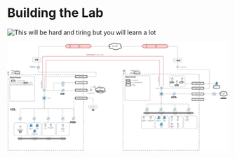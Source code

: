 # Building the Lab

![This will be hard and tiring but you will learn a lot](../../.gitbook/assets/rick_thelab.gif)

![What the lab looks like as of 4/9/2020](../../.gitbook/assets/home-lab-page-1.png)



